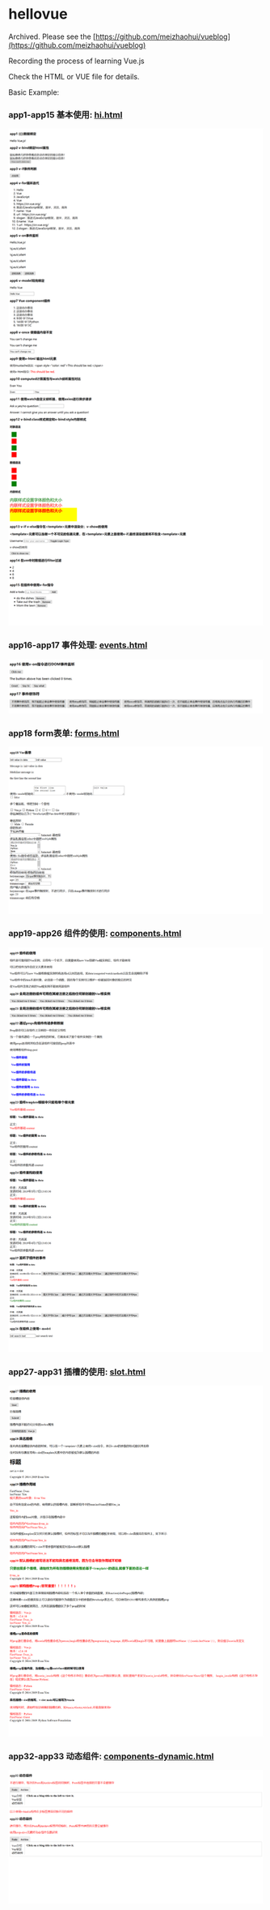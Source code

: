 # hellovue
Archived. Please see the [https://github.com/meizhaohui/vueblog](https://github.com/meizhaohui/vueblog)

Recording the process of learning Vue.js

Check the HTML or VUE file for details.

Basic Example:

### app1-app15 基本使用: [hi.html](https://github.com/meizhaohui/hellovue/blob/master/src/hi.html "hi.html")

![basic hello vue](src/image/hi.png)

### app16-app17 事件处理:  [events.html](https://github.com/meizhaohui/hellovue/blob/master/src/events.html "events.html")

![事件](src/image/events.png)

### app18 form表单:  [forms.html](https://github.com/meizhaohui/hellovue/blob/master/src/forms.html "forms.html")

![表单](src/image/forms.png)

### app19-app26 组件的使用:  [components.html](https://github.com/meizhaohui/hellovue/blob/master/src/components.html "components.html")

![组件](src/image/components.png)

### app27-app31  插槽的使用:  [slot.html](https://github.com/meizhaohui/hellovue/blob/master/src/slot.html "slot.html")

![插槽](src/image/slot.png)

### app32-app33  动态组件:  [components-dynamic.html](https://github.com/meizhaohui/hellovue/blob/master/src/components-dynamic.html "components-dynamic.html")

![动态组件](src/image/components-dynamic.png)
